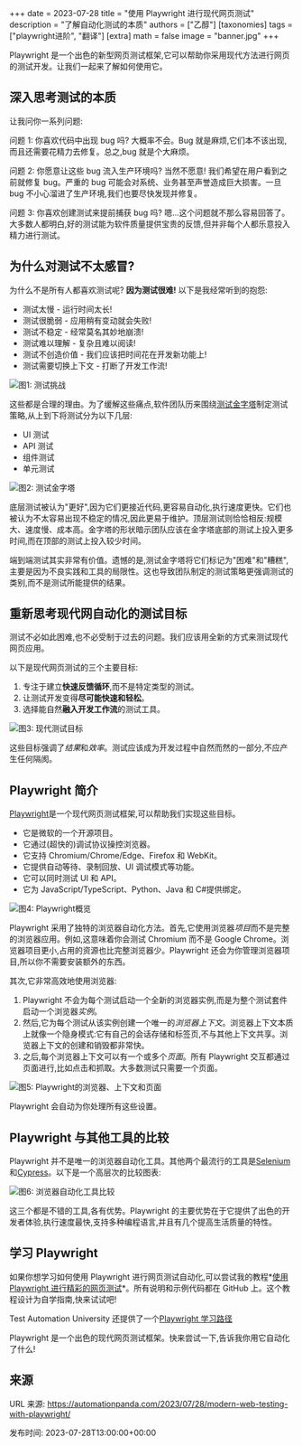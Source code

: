 +++
date = 2023-07-28
title = "使用 Playwright 进行现代网页测试"
description = "了解自动化测试的本质"
authors = ["乙醇"]
[taxonomies]
tags = ["playwright进阶", "翻译"]
[extra]
math = false
image = "banner.jpg"
+++

Playwright 是一个出色的新型网页测试框架,它可以帮助你采用现代方法进行网页的测试开发。让我们一起来了解如何使用它。

## 深入思考测试的本质

让我问你一系列问题:

问题 1: 你喜欢代码中出现 bug 吗? 大概率不会。Bug 就是麻烦,它们本不该出现,而且还需要花精力去修复。总之,bug 就是个大麻烦。

问题 2: 你愿意让这些 bug 流入生产环境吗? 当然不愿意! 我们希望在用户看到之前就修复 bug。严重的 bug 可能会对系统、业务甚至声誉造成巨大损害。一旦 bug 不小心溜进了生产环境,我们也要尽快发现并修复。

问题 3: 你喜欢创建测试来提前捕获 bug 吗? 嗯...这个问题就不那么容易回答了。大多数人都明白,好的测试能为软件质量提供宝贵的反馈,但并非每个人都乐意投入精力进行测试。

## 为什么对测试不太感冒?

为什么不是所有人都喜欢测试呢? **因为测试很难!** 以下是我经常听到的抱怨:

- 测试太慢 - 运行时间太长!
- 测试很脆弱 - 应用稍有变动就会失败!
- 测试不稳定 - 经常莫名其妙地崩溃!
- 测试难以理解 - 复杂且难以阅读!
- 测试不创造价值 - 我们应该把时间花在开发新功能上!
- 测试需要切换上下文 - 打断了开发工作流!

![图1: 测试挑战](https://automationpanda.com/wp-content/uploads/2023/07/testing-pain-points-1061611341-e1690484881718.png)

这些都是合理的理由。为了缓解这些痛点,软件团队历来围绕[测试金字塔](https://automationpanda.com/2018/08/01/the-testing-pyramid/)制定测试策略,从上到下将测试分为以下几层:

- UI 测试
- API 测试
- 组件测试
- 单元测试

![图2: 测试金字塔](https://automationpanda.com/wp-content/uploads/2023/07/testing-pyramid-3004920334-e1690484079544.png)

底层测试被认为"更好",因为它们更接近代码,更容易自动化,执行速度更快。它们也被认为不太容易出现不稳定的情况,因此更易于维护。顶层测试则恰恰相反:规模大、速度慢、成本高。金字塔的形状暗示团队应该在金字塔底部的测试上投入更多时间,而在顶部的测试上投入较少时间。

端到端测试其实非常有价值。遗憾的是,测试金字塔将它们标记为"困难"和"糟糕",主要是因为不良实践和工具的局限性。这也导致团队制定的测试策略更强调测试的类别,而不是测试所能提供的结果。

## 重新思考现代网自动化的测试目标

测试不必如此困难,也不必受制于过去的问题。我们应该用全新的方式来测试现代网页应用。

以下是现代网页测试的三个主要目标:

1. 专注于建立**快速反馈循环**,而不是特定类型的测试。
2. 让测试开发变得**尽可能快速和轻松**。
3. 选择能自然**融入开发工作流**的测试工具。

![图3: 现代测试目标](https://automationpanda.com/wp-content/uploads/2023/07/modern-web-testing-goals-2430785089-e1690484965113.png)

这些目标强调了*结果*和*效率*。测试应该成为开发过程中自然而然的一部分,不应产生任何隔阂。

## Playwright 简介

[Playwright](https://playwright.dev/)是一个现代网页测试框架,可以帮助我们实现这些目标。

- 它是微软的一个开源项目。
- 它通过(超快的)调试协议操控浏览器。
- 它支持 Chromium/Chrome/Edge、Firefox 和 WebKit。
- 它提供自动等待、录制回放、UI 调试模式等功能。
- 它可以同时测试 UI 和 API。
- 它为 JavaScript/TypeScript、Python、Java 和 C#提供绑定。

![图4: Playwright概览](https://automationpanda.com/wp-content/uploads/2023/07/playwright-overview-145765983-e1690485021191.png)

Playwright 采用了独特的浏览器自动化方法。首先,它使用浏览器*项目*而不是完整的浏览器应用。例如,这意味着你会测试 Chromium 而不是 Google Chrome。浏览器项目更小,占用的资源也比完整浏览器少。Playwright 还会为你管理浏览器项目,所以你不需要安装额外的东西。

其次,它非常高效地使用浏览器:

1. Playwright 不会为每个测试启动一个全新的浏览器实例,而是为整个测试套件启动一个浏览器*实例*。
2. 然后,它为每个测试从该实例创建一个唯一的*浏览器上下文*。浏览器上下文本质上就像一个隐身模式:它有自己的会话存储和标签页,不与其他上下文共享。浏览器上下文的创建和销毁都非常快。
3. 之后,每个浏览器上下文可以有一个或多个*页面*。所有 Playwright 交互都通过页面进行,比如点击和抓取。大多数测试只需要一个页面。

![图5: Playwright的浏览器、上下文和页面](https://automationpanda.com/wp-content/uploads/2023/07/browsers-contexts-pages-880645586-e1690484653870.png)

Playwright 会自动为你处理所有这些设置。

## Playwright 与其他工具的比较

Playwright 并不是唯一的浏览器自动化工具。其他两个最流行的工具是[Selenium](https://www.selenium.dev/)和[Cypress](https://www.cypress.io/)。以下是一个高层次的比较图表:

![图6: 浏览器自动化工具比较](https://automationpanda.com/wp-content/uploads/2023/07/tool-comparison-3467232613-e1690485288193.png)

这三个都是不错的工具,各有优势。Playwright 的主要优势在于它提供了出色的开发者体验,执行速度最快,支持多种编程语言,并且有几个提高生活质量的特性。

## 学习 Playwright

如果你想学习如何使用 Playwright 进行网页测试自动化,可以尝试我的教程*[使用 Playwright 进行精彩的网页测试](https://github.com/AutomationPanda/awesome-web-testing-playwright)*。所有说明和示例代码都在 GitHub 上。这个教程设计为自学指南,快来试试吧!

Test Automation University 还提供了一个[Playwright 学习路径](https://testautomationu.applitools.com/learningpaths.html?id=playwright-path)

Playwright 是一个出色的现代网页测试框架。快来尝试一下,告诉我你用它自动化了什么!

## 来源

URL 来源: https://automationpanda.com/2023/07/28/modern-web-testing-with-playwright/

发布时间: 2023-07-28T13:00:00+00:00
